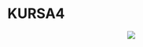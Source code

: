 # KURSA4

<p align="center"><img src="https://media.tenor.com/ADP4nszb5AcAAAAi/shigure-ui-dance.gif"></p>
